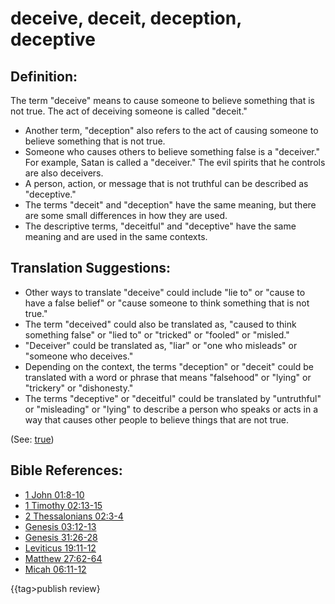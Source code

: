 # deceive, deceit, deception, deceptive #

## Definition: ##

The term "deceive" means to cause someone to believe something that is not true. The act of deceiving someone is called "deceit."

* Another term, "deception" also refers to the act of causing someone to believe something that is not true.
* Someone who causes others to believe something false is a "deceiver." For example, Satan is called a "deceiver." The evil spirits that he controls are also deceivers.
* A person, action, or message that is not truthful can be described as "deceptive."
* The terms "deceit" and "deception" have the same meaning, but there are some small differences in how they are used.
* The descriptive terms, "deceitful" and "deceptive" have the same meaning and are used in the same contexts.

## Translation Suggestions: ##

* Other ways to translate "deceive" could include "lie to" or "cause to have a false belief" or "cause someone to think something that is not true."
* The term "deceived" could also be translated as, "caused to think something false" or "lied to" or "tricked" or "fooled" or "misled."
* "Deceiver" could be translated as, "liar" or "one who misleads"  or "someone who deceives."
* Depending on the context, the terms "deception" or "deceit" could be translated with a word or phrase that means "falsehood" or  "lying" or "trickery" or "dishonesty."
* The terms "deceptive" or "deceitful" could be translated by "untruthful" or "misleading" or "lying" to describe a person who speaks or acts in a way that causes other people to believe things that are not true.

(See: [true](../kt/true.md))

## Bible References: ##

* [1 John 01:8-10](https://door43.org/en/bible/notes/1jn/01/08)
* [1 Timothy 02:13-15](https://door43.org/en/bible/notes/1ti/02/13)
* [2 Thessalonians 02:3-4](https://door43.org/en/bible/notes/2th/02/03)
* [Genesis 03:12-13](https://door43.org/en/bible/notes/gen/03/12)
* [Genesis 31:26-28](https://door43.org/en/bible/notes/gen/31/26)
* [Leviticus 19:11-12](https://door43.org/en/bible/notes/lev/19/11)
* [Matthew 27:62-64](https://door43.org/en/bible/notes/mat/27/62)
* [Micah 06:11-12](https://door43.org/en/bible/notes/mic/06/11)

{{tag>publish review}